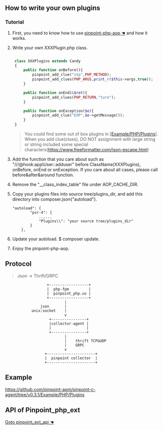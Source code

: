 ## How to write your own plugins 

### Tutorial

1. First, you need to know how to use [ pinpoint-php-aop ☚](https://github.com/pinpoint-apm/pinpoint-php-aop) and how it works. 
2. Write your own XXXPlugin.php class.
   
   ```php

    class XXXPlugins extends Candy
    {
        public function onBefore(){
            pinpoint_add_clue("stp",PHP_METHOD);
            pinpoint_add_clues(PHP_ARGS,print_r($this->args,true));
        }

        public function onEnd(&$ret){
            pinpoint_add_clues(PHP_RETURN,"ture");
        }

        public function onException($e){
            pinpoint_add_clue("EXP",$e->getMessage());
        }
    }
   ```
   > You could find some out of box plugins in [[Example/PHP/Plugins](../../Example/PHP/Plugins)].
    When you add clue(clues), DO NOT assignment with large string or string included some special characters(https://www.freeformatter.com/json-escape.html)
3. Add the function that you care about such as "///@hook:app\User::adduser" before ClassName(XXXPlugins), onBefore, onEnd or onException. If you care about all cases, please call before&after&around function.

4. Remove the "__class_index_table" file under AOP_CACHE_DIR.

5. Copy your plugins files into source tree/plugins_dir, and add this directory into composer.json{"autoload"}.
   
    ```
    "autoload": {
            "psr-4": {
                ......
                "Plugins\\": "your source tree/plugins_dir"
            }
        },
    ```
    
6. Update your autoload. $ composer update.
7. Enjoy the pinpoint-php-aop.
## Protocol

> Json -> Thrift/GRPC

```
                   +------------------+
                   |  php-fpm         |
                   |  pinpoint_php.so |
                   +------------------+
                           |
                json       |
            unix:socket    |
                           v
                    +----------------+
                    |collector-agent |
                    |                |
                    +----------------+
                           |
                           |    thrift TCP&UDP
                           |    GRPC
                           v
                  +----------------------+
                  |  pinpoint collector  |
                  +----------------------+

```

## Example

https://github.com/pinpoint-apm/pinpoint-c-agent/tree/v0.3.1/Example/PHP/Plugins

## API of Pinpoint_php_ext
[Goto pinpoint_ext_api ☚](https://github.com/pinpoint-apm/pinpoint-c-agent/blob/v0.3.1/src/PHP/pinpoint_php_api.php)